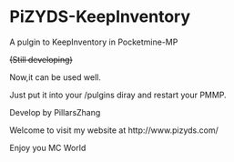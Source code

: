 # PiZYDS-KeepInventory
<p>A pulgin to KeepInventory in Pocketmine-MP</p>
<p><del>(Still developing)</del></p>
<p>Now,it can be used well.</p>
<p>Just put it into your /pulgins diray and restart your PMMP.</p>

<p>Develop by PillarsZhang</p>
<p>Welcome to visit my website at http://www.pizyds.com/</p>

<p>Enjoy you MC World</p>

